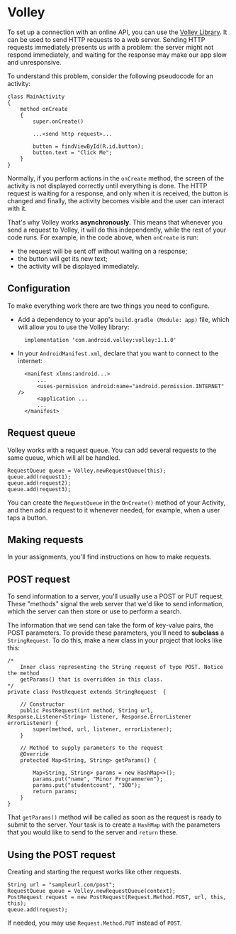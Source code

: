 # Volley

To set up a connection with an online API, you can use the [Volley Library](https://developer.android.com/training/volley/index.html). It can be used to send HTTP requests to a web server. Sending HTTP requests immediately presents us with a problem: the server might not respond immediately, and waiting for the response may make our app slow and unresponsive.

To understand this problem, consider the following pseudocode for an activity:

    class MainActivity
    {
        method onCreate
        {
            super.onCreate()
            
            ...<send http request>...
            
            button = findViewById(R.id.button);
            button.text = "Click Me";
        }
    }

Normally, if you perform actions in the `onCreate` method, the screen of the activity is not displayed correctly until everything is done. The HTTP request is waiting for a response, and only when it is received, the button is changed and finally, the activity becomes visible and the user can interact with it.

That's why Volley works **asynchronously**. This means that whenever you send a request to Volley, it will do this independently, while the rest of your code runs. For example, in the code above, when `onCreate` is run:

- the request will be sent off without waiting on a response;
- the button will get its new text;
- the activity will be displayed immediately.

## Configuration

To make everything work there are two things you need to configure.

- Add a dependency to your app's `build.gradle (Module: app)` file, which will allow you to use the Volley library:

        implementation 'com.android.volley:volley:1.1.0'

- In your `AndroidManifest.xml`, declare that you want to connect to the internet:

        <manifest xlmns:android...>
            ...
            <uses-permission android:name="android.permission.INTERNET" />
            <application ...
            ...
        </manifest>


## Request queue

Volley works with a request queue. You can add several requests to the same queue, which will all be handled.

    RequestQueue queue = Volley.newRequestQueue(this);
    queue.add(request1);
    queue.add(request2);
    queue.add(request3);

You can create the `RequestQueue` in the `OnCreate()` method of your Activity, and then add a request to it whenever needed, for example, when a user taps a button.

## Making requests

In your assignments, you'll find instructions on how to make requests.


## POST request

To send information to a server, you'll usually use a POST or PUT request. These "methods" signal the web server that we'd like to send information, which the server can then store or use to perform a search.

The information that we send can take the form of key-value pairs, the POST parameters. To provide these parameters, you'll need to **subclass** a `StringRequest`. To do this, make a new class in your project that looks like this:

    /*
        Inner class representing the String request of type POST. Notice the method
        getParams() that is overridden in this class.
    */
    private class PostRequest extends StringRequest  {

        // Constructor
        public PostRequest(int method, String url, Response.Listener<String> listener, Response.ErrorListener errorListener) {
            super(method, url, listener, errorListener);
        }

        // Method to supply parameters to the request
        @Override
        protected Map<String, String> getParams() {

            Map<String, String> params = new HashMap<>();
            params.put("name", "Minor Programmeren");
            params.put("studentcount", "300");
            return params;
        }
    }


That `getParams()` method will be called as soon as the request is ready to submit to the server. Your task is to create a `HashMap` with the parameters that you would like to send to the server and `return` these.

## Using the POST request

Creating and starting the request works like other requests.

    String url = "sampleurl.com/post";
    RequestQueue queue = Volley.newRequestQueue(context);
    PostRequest request = new PostRequest(Request.Method.POST, url, this, this);
    queue.add(request);

If needed, you may use `Request.Method.PUT` instead of `POST`.
